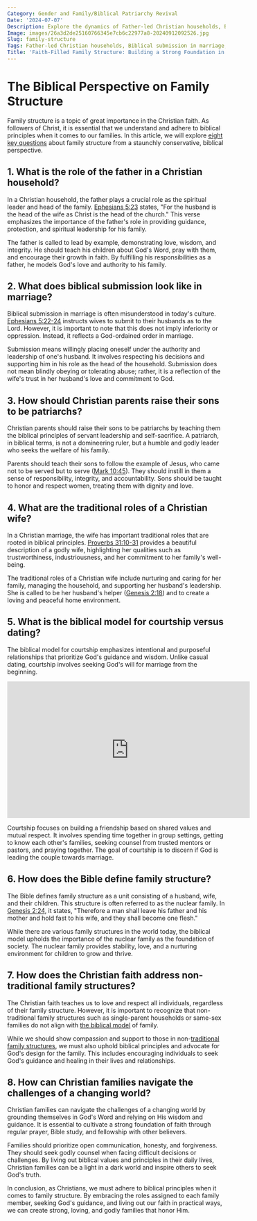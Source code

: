 ```yaml
---
Category: Gender and Family/Biblical Patriarchy Revival
Date: '2024-07-07'
Description: Explore the dynamics of Father-led Christian households, Biblical submission in marriage, and raising sons as patriarchs in this insightful article on traditional family structures and values. Discover the significance of Christian wife roles, and the comparison between courtship and dating based on a Biblical model.
Image: images/26a3d2de25160766345e7cb6c22977a8-20240912092526.jpg
Slug: family-structure
Tags: Father-led Christian households, Biblical submission in marriage, Raising sons as patriarchs, Christian wife traditional roles, Courtship vs dating Biblical model
Title: 'Faith-Filled Family Structure: Building a Strong Foundation in Christ'
---
```


# The Biblical Perspective on Family Structure

Family structure is a topic of great importance in the Christian faith. As followers of Christ, it is essential that we understand and adhere to biblical principles when it comes to our families. In this article, we will explore [eight key questions](/identifying-marxist-influence) about family structure from a staunchly conservative, biblical perspective.

## 1. What is the role of the father in a Christian household?

In a Christian household, the father plays a crucial role as the spiritual leader and head of the family. [Ephesians 5:23](https://www.bibleref.com/Ephesians/5/Ephesians-5-23.html) states, "For the husband is the head of the wife as Christ is the head of the church." This verse emphasizes the importance of the father's role in providing guidance, protection, and spiritual leadership for his family.

The father is called to lead by example, demonstrating love, wisdom, and integrity. He should teach his children about God's Word, pray with them, and encourage their growth in faith. By fulfilling his responsibilities as a father, he models God's love and authority to his family.

## 2. What does biblical submission look like in marriage?

Biblical submission in marriage is often misunderstood in today's culture. [Ephesians 5:22-24](https://www.bibleref.com/Ephesians/5/Ephesians-5-22.html) instructs wives to submit to their husbands as to the Lord. However, it is important to note that this does not imply inferiority or oppression. Instead, it reflects a God-ordained order in marriage.

Submission means willingly placing oneself under the authority and leadership of one's husband. It involves respecting his decisions and supporting him in his role as the head of the household. Submission does not mean blindly obeying or tolerating abuse; rather, it is a reflection of the wife's trust in her husband's love and commitment to God.

## 3. How should Christian parents raise their sons to be patriarchs?

Christian parents should raise their sons to be patriarchs by teaching them the biblical principles of servant leadership and self-sacrifice. A patriarch, in biblical terms, is not a domineering ruler, but a humble and godly leader who seeks the welfare of his family.

Parents should teach their sons to follow the example of Jesus, who came not to be served but to serve ([Mark 10:45](https://www.bibleref.com/Mark/10/Mark-10-45.html)). They should instill in them a sense of responsibility, integrity, and accountability. Sons should be taught to honor and respect women, treating them with dignity and love.

## 4. What are the traditional roles of a Christian wife?

In a Christian marriage, the wife has important traditional roles that are rooted in biblical principles. [Proverbs 31:10-31](https://www.bibleref.com/Proverbs/31/Proverbs-31-10.html) provides a beautiful description of a godly wife, highlighting her qualities such as trustworthiness, industriousness, and her commitment to her family's well-being.

The traditional roles of a Christian wife include nurturing and caring for her family, managing the household, and supporting her husband's leadership. She is called to be her husband's helper ([Genesis 2:18](https://www.bibleref.com/Genesis/2/Genesis-2-18.html)) and to create a loving and peaceful home environment.

## 5. What is the biblical model for courtship versus dating?

The biblical model for courtship emphasizes intentional and purposeful relationships that prioritize God's guidance and wisdom. Unlike casual dating, courtship involves seeking God's will for marriage from the beginning.


<iframe width="560" height="315" src="https://www.youtube.com/embed/4ZSU21AIxNY" frameborder="0" allow="autoplay; encrypted-media" allowfullscreen></iframe>


Courtship focuses on building a friendship based on shared values and mutual respect. It involves spending time together in group settings, getting to know each other's families, seeking counsel from trusted mentors or pastors, and praying together. The goal of courtship is to discern if God is leading the couple towards marriage.

## 6. How does the Bible define family structure?

The Bible defines family structure as a unit consisting of a husband, wife, and their children. This structure is often referred to as the nuclear family. In [Genesis 2:24](https://www.bibleref.com/Genesis/2/Genesis-2-24.html), it states, "Therefore a man shall leave his father and his mother and hold fast to his wife, and they shall become one flesh."

While there are various family structures in the world today, the biblical model upholds the importance of the nuclear family as the foundation of society. The nuclear family provides stability, love, and a nurturing environment for children to grow and thrive.

## 7. How does the Christian faith address non-traditional family structures?

The Christian faith teaches us to love and respect all individuals, regardless of their family structure. However, it is important to recognize that non-traditional family structures such as single-parent households or same-sex families do not align with [the biblical model](/covenant-marriage-promotion) of family.

While we should show compassion and support to those in non-[traditional family structures](/identifying-marxist-influence), we must also uphold biblical principles and advocate for God's design for the family. This includes encouraging individuals to seek God's guidance and healing in their lives and relationships.

## 8. How can Christian families navigate the challenges of a changing world?

Christian families can navigate the challenges of a changing world by grounding themselves in God's Word and relying on His wisdom and guidance. It is essential to cultivate a strong foundation of faith through regular prayer, Bible study, and fellowship with other believers.

Families should prioritize open communication, honesty, and forgiveness. They should seek godly counsel when facing difficult decisions or challenges. By living out biblical values and principles in their daily lives, Christian families can be a light in a dark world and inspire others to seek God's truth.

In conclusion, as Christians, we must adhere to biblical principles when it comes to family structure. By embracing the roles assigned to each family member, seeking God's guidance, and living out our faith in practical ways, we can create strong, loving, and godly families that honor Him.